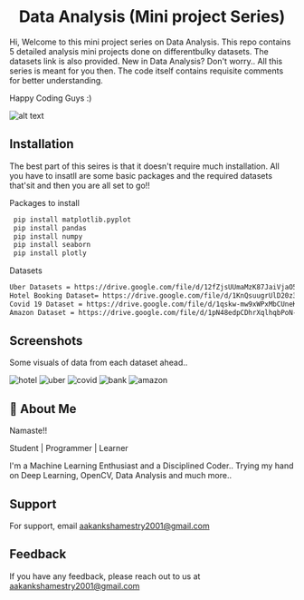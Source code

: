 

<h1 align="center">Data Analysis  (Mini project Series) </h1>

Hi,
   Welcome to this mini project series on Data Analysis. This repo contains 5 detailed analysis mini projects done on differentbulky datasets. The datasets link is also provided. 
   New in Data Analysis? Don't worry.. All this series is meant for you then. The code itself contains requisite comments for better understanding. 

   Happy Coding Guys :)


![alt text](https://www.infocepts.com/wp-content/uploads/2016/01/real-time-data.jpg)
## Installation

The best part of this seires is that it doesn't require much installation.
All you have to insatll are some basic packages and the required datasets that'sit and then you are all set to go!!

Packages to install

```bash
 pip install matplotlib.pyplot 
 pip install pandas
 pip install numpy
 pip install seaborn
 pip install plotly
```
 Datasets   
 ```bash
Uber Datasets = https://drive.google.com/file/d/12fZjsUUmaMzK87JaiVjaO5X9Z_cjjC9b/view?usp=sharing
Hotel Booking Dataset= https://drive.google.com/file/d/1KnQsuugrUlD20z37Cs2c5UEv-1Plyadj/view?usp=sharing
Covid 19 Dataset = https://drive.google.com/file/d/1qskw-mw9xWPxMbCUneKH3Xcfa8QVeN1C/view?usp=sharing
Amazon Dataset = https://drive.google.com/file/d/1pN48edpCDhrXqlhqbPoN-8dFkmZ8F9ZS/view?usp=sharing
 ```
## Screenshots

Some visuals of data from each dataset ahead..

![hotel](https://user-images.githubusercontent.com/69616742/132134927-848c4acb-0c67-42d5-a259-ef5c4f3725f2.png)
![uber](https://user-images.githubusercontent.com/69616742/132134934-9d17d368-5ffa-4ead-87e5-5950fc6b58e1.png)
![covid](https://user-images.githubusercontent.com/69616742/132491179-679bd0eb-450b-452e-8bac-3968609b7b0f.png)
![bank](https://user-images.githubusercontent.com/69616742/132551206-60482355-0604-4a09-a0e0-fa5190609f10.png)
![amazon](https://user-images.githubusercontent.com/69616742/133887200-bba43636-7144-4423-b538-4376415bda0d.png)
  
## 🚀 About Me
Namaste!!

Student | Programmer | Learner

I'm a Machine Learning Enthusiast and a Disciplined Coder.. Trying my hand on Deep Learning, OpenCV, Data Analysis and much more..

  
## Support

For support, email aakankshamestry2001@gmail.com 

  
## Feedback

If you have any feedback, please reach out to us at aakankshamestry2001@gmail.com
  
